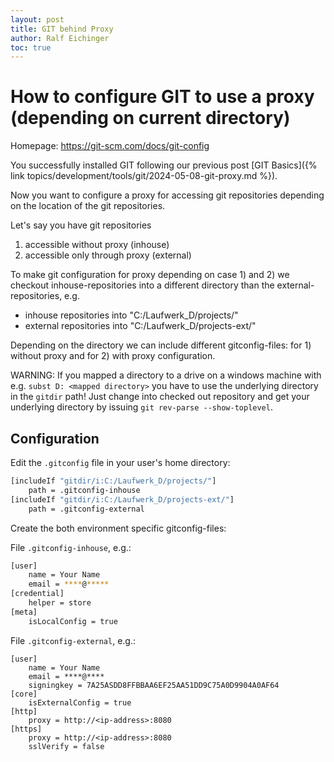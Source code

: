 ```yaml
---
layout: post
title: GIT behind Proxy
author: Ralf Eichinger
toc: true
---
```


# How to configure GIT to use a proxy (depending on current directory)

Homepage: <https://git-scm.com/docs/git-config>

You successfully installed GIT following our previous post [GIT Basics]({% link topics/development/tools/git/2024-05-08-git-proxy.md %}).

Now you want to configure a proxy for accessing git repositories depending on the location of the git repositories.

Let's say you have git repositories

1. accessible without proxy (inhouse)
2. accessible only through proxy (external)

To make git configuration for proxy depending on case 1) and 2) we checkout inhouse-repositories into a different directory than the external-repositories, e.g.

* inhouse repositories into "C:/Laufwerk_D/projects/"
* external repositories into "C:/Laufwerk_D/projects-ext/"

Depending on the directory we can include different gitconfig-files: for 1) without proxy and for 2) with proxy configuration.

WARNING: If you mapped a directory to a drive on a windows machine with e.g. `subst D: <mapped directory>` you have to use the underlying directory in the `gitdir` path! Just change into checked out repository and get your underlying directory by issuing `git rev-parse --show-toplevel`.

## Configuration

Edit the `.gitconfig` file in your user's home directory:

```sh
[includeIf "gitdir/i:C:/Laufwerk_D/projects/"]
	path = .gitconfig-inhouse
[includeIf "gitdir/i:C:/Laufwerk_D/projects-ext/"]
	path = .gitconfig-external
```

Create the both environment specific gitconfig-files:

File `.gitconfig-inhouse`, e.g.:

```sh
[user]
	name = Your Name
	email = ****@*****
[credential]
	helper = store
[meta]
	isLocalConfig = true
```

File `.gitconfig-external`, e.g.:

```shell
[user]
	name = Your Name
	email = ****@****
	signingkey = 7A25ASDD8FFBBAA6EF25AA51DD9C75A0D9904A0AF64
[core]
	isExternalConfig = true
[http]
	proxy = http://<ip-address>:8080
[https]
	proxy = http://<ip-address>:8080
	sslVerify = false
```